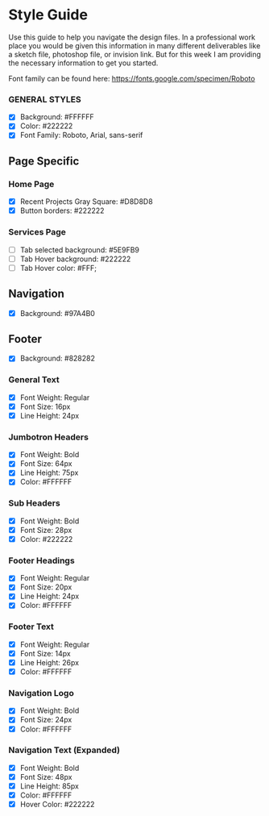 # Style Guide
Use this guide to help you navigate the design files.  In a professional work place you would be given this information in many different deliverables like a sketch file, photoshop file, or invision link.  But for this week I am providing the necessary information to get you started.  

Font family can be found here: https://fonts.google.com/specimen/Roboto

### GENERAL STYLES
- [x] Background: #FFFFFF
- [x] Color: #222222
- [x] Font Family: Roboto, Arial, sans-serif

## Page Specific

### Home Page
- [x] Recent Projects Gray Square: #D8D8D8
- [x] Button borders: #222222

### Services Page
- [ ] Tab selected background: #5E9FB9
- [ ] Tab Hover background: #222222
- [ ] Tab Hover color: #FFF;

## Navigation 
- [x] Background: #97A4B0

## Footer 
- [x] Background: #828282

### General Text
- [x] Font Weight: Regular
- [x] Font Size: 16px
- [x] Line Height: 24px

### Jumbotron Headers
- [x] Font Weight: Bold
- [x] Font Size: 64px
- [x] Line Height: 75px
- [x] Color: #FFFFFF

### Sub Headers
- [x] Font Weight: Bold
- [x] Font Size: 28px
- [x] Color: #222222
   
### Footer Headings
- [x] Font Weight: Regular
- [x] Font Size: 20px
- [x] Line Height: 24px
- [x] Color: #FFFFFF

### Footer Text
- [x] Font Weight: Regular
- [x] Font Size: 14px
- [x] Line Height: 26px
- [x] Color: #FFFFFF

### Navigation Logo
- [x] Font Weight: Bold
- [x] Font Size: 24px
- [x] Color: #FFFFFF

### Navigation Text (Expanded)
- [x] Font Weight: Bold
- [x] Font Size: 48px
- [x] Line Height: 85px
- [x] Color: #FFFFFF
- [x] Hover Color: #222222
